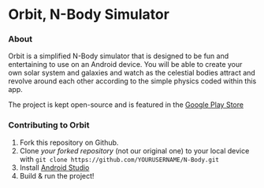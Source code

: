 
# Orbit, N-Body Simulator

### About

Orbit is a simplified N-Body simulator that is designed to be fun and entertaining to use on an Android device. You will be able to create your own solar system and galaxies and watch as the celestial bodies attract and revolve around each other according to the simple physics coded within this app.

The project is kept open-source and is featured in the [Google Play Store](https://play.google.com/store/apps/details?id=com.ccpa.n_bod)


### Contributing to Orbit

1. Fork this repository on Github.
2. Clone *your forked repository* (not our original one) to your local device with `git clone https://github.com/YOURUSERNAME/N-Body.git`
3. Install [Android Studio](https://developer.android.com/studio/index.html)
4. Build & run the project!
